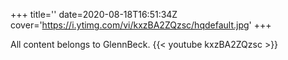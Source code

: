 +++
title=''
date=2020-08-18T16:51:34Z
cover='https://i.ytimg.com/vi/kxzBA2ZQzsc/hqdefault.jpg'
+++

All content belongs to GlennBeck.
{{< youtube kxzBA2ZQzsc >}}
